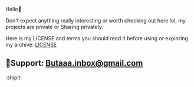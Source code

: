 Hello👋

Don't expect anything really interesting or worth checking out here lol, my projects are private or Sharing privately.

Here is my LICENSE and terms you should read it before using or exploring my archive: [LICENSE](https://github.com/K-M19/CUSTOM-LICENSE/blob/main/README.md)

📩Support: Butaaa.inbox@gmail.com
---
:shipit:
